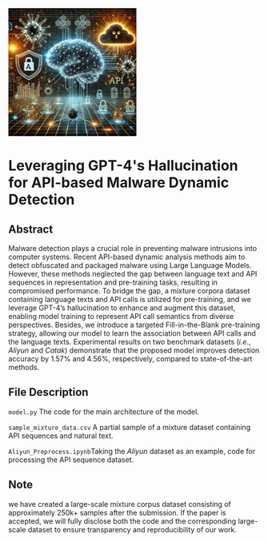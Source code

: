 <img src="Hallucination.webp" alt="Theme" style="zoom:25%;" />

# Leveraging GPT-4's Hallucination for API-based Malware Dynamic Detection







## Abstract

Malware detection plays a crucial role in preventing malware intrusions into computer systems. Recent API-based dynamic analysis methods aim to detect obfuscated and packaged malware using Large Language Models. However, these methods neglected the gap between language text and API sequences in representation and pre-training tasks, resulting in compromised performance. To bridge the gap, a mixture corpora dataset containing language texts and API calls is utilized for pre-training, and we leverage GPT-4’s hallucination to enhance and augment this dataset, enabling model training to represent API call semantics from diverse perspectives. 
Besides, we introduce a targeted Fill-in-the-Blank pre-training strategy, allowing our model to learn the association between API calls and the language texts. Experimental results on two benchmark datasets (*i.e*., *Aliyun* and *Catak*) demonstrate that the proposed model improves detection accuracy by 1.57% and 4.56%, respectively, compared to state-of-the-art methods.



## File Description

```model.py``` The code for the main architecture of the model.

```sample_mixture_data.csv``` A partial sample of a mixture dataset containing API sequences and natural text.

```Aliyun_Preprocess.ipynb```Taking the *Aliyun* dataset as an example, code for processing the API sequence dataset.



## Note

we have created a large-scale mixture corpus dataset consisting of approximately 250k+ samples after the submission. If the paper is accepted, we will fully disclose both the code and the corresponding large-scale dataset to ensure transparency and reproducibility of our work.
